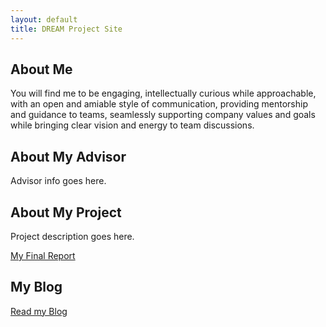 ```yaml
---
layout: default
title: DREAM Project Site
---
```


## About Me

You will find me to be engaging, intellectually curious while approachable, with an open and amiable style of communication, providing mentorship and guidance to teams, seamlessly supporting company values and goals while bringing clear vision and energy to team discussions.

## About My Advisor

Advisor info goes here.

## About My Project

Project description goes here.

[My Final Report](files/finalreport.pdf)

## My Blog

[Read my Blog](blog.html)
